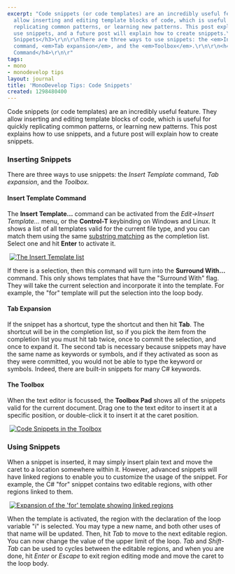 ```yaml
---
excerpt: "Code snippets (or code templates) are an incredibly useful feature. They
  allow inserting and editing template blocks of code, which is useful for quickly
  replicating common patterns, or learning new patterns. This post explains how to
  use snippets, and a future post will explain how to create snippets.\r\n\r\n<h3>Inserting
  Snippets</h3>\r\n\r\nThere are three ways to use snippets: the <em>Insert Template</em>
  command, <em>Tab expansion</em>, and the <em>Toolbox</em>.\r\n\r\n<h4>Insert Template
  Command</h4>\r\n\r"
tags:
- mono
- monodevelop tips
layout: journal
title: 'MonoDevelop Tips: Code Snippets'
created: 1298480400
---
```

Code snippets (or code templates) are an incredibly useful feature. They allow inserting and editing template blocks of code, which is useful for quickly replicating common patterns, or learning new patterns. This post explains how to use snippets, and a future post will explain how to create snippets.

<h3>Inserting Snippets</h3>

There are three ways to use snippets: the <em>Insert Template</em> command, <em>Tab expansion</em>, and the <em>Toolbox</em>.

<h4>Insert Template Command</h4>

The <strong>Insert Template...</strong> command can be activated from the <em>Edit->Insert Template...</em> menu, or the <strong>Control-T</strong> keybinding on Windows and Linux. It shows a list of all templates valid for the current file type, and you can match them using the same <a href="http://mjhutchinson.com/journal/2011/02/07/completion_list_filtering">substring matching</a> as the completion list. Select one and hit <strong>Enter</strong> to activate it.

<a href="http://mjhutchinson.com/files/images/md-tips/template-insert.png" rel="lightbox[md_tips_code_snippets]" title="The Insert Template list"><img src="http://mjhutchinson.com/files/images/md-tips/template-insert.png" alt="The Insert Template list" style="max-width:98%; display:block;margin-left:auto;margin-right:auto;" /></a>

If there is a selection, then this command will turn into the <strong>Surround With...</strong> command. This only shows templates that have the "Surround With" flag. They will take the current selection and incorporate it into the template. For example, the "for" template will put the selection into the loop body.

<h4>Tab Expansion</h4>

If the snippet has a shortcut, type the shortcut and then hit <strong>Tab</strong>. The shortcut will be in the completion list, so if you pick the item from the completion list you must hit tab twice, once to commit the selection, and once to expand it. The second tab is necessary because snippets may have the same name as keywords or symbols, and if they activated as soon as they were committed, you would not be able to type the keyword or symbols. Indeed, there are built-in snippets for many C# keywords.

<h4>The Toolbox</h4>

When the text editor is focussed, the <strong>Toolbox Pad</strong> shows all of the snippets valid for the current document. Drag one to the text editor to insert it at a specific position, or double-click it to insert it at the caret position.

<a href="http://mjhutchinson.com/files/images/md-tips/template-toolbox.png" rel="lightbox[md_tips_code_snippets]" title="Code Snippets in the Toolbox"><img src="http://mjhutchinson.com/files/images/md-tips/template-toolbox.png" alt="Code Snippets in the Toolbox" style="max-width:98%; display:block;margin-left:auto;margin-right:auto;" /></a>

<h3>Using Snippets</h3>

When a snippet is inserted, it may simply insert plain text and move the caret to a location somewhere within it. However, advanced snippets will have linked regions to enable you to customize the usage of the snippet. For example, the C# "for" snippet contains two editable regions, with other regions linked to them.

<a href="http://mjhutchinson.com/files/images/md-tips/template-for-regions.png" rel="lightbox[md_tips_code_snippets]" title="Expansion of the 'for' template showing linked regions"><img src="http://mjhutchinson.com/files/images/md-tips/template-for-regions.png" alt="Expansion of the 'for' template showing linked regions" style="max-width:98%; display:block;margin-left:auto;margin-right:auto;" /></a>

When the template is activated, the region with the declaration of the loop variable "i" is selected. You may type a new name, and both other uses of that name will be updated. Then, hit <em>Tab</em> to move to the next editable region. You can now change the value of the upper limit of the loop. <em>Tab</em> and <em>Shift-Tab</em> can be used to cycles between the editable regions, and when you are done, hit <em>Enter</em> or <em>Escape</em> to exit region editing mode and move the caret to the loop body.
